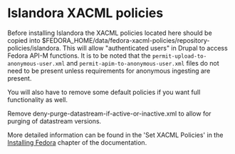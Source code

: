 # Islandora XACML policies

Before installing Islandora the XACML policies located here should be copied into $FEDORA_HOME/data/fedora-xacml-policies/repository-policies/islandora. This will allow "authenticated users" in Drupal to access Fedora API-M functions. It is to be noted that the `permit-upload-to-anonymous-user.xml` and `permit-apim-to-anonymous-user.xml` files do not need to be present unless requirements for anonymous ingesting are present.

You will also have to remove some default policies if you want full functionality as well.

Remove deny-purge-datastream-if-active-or-inactive.xml to allow for purging of datastream versions.

More detailed information can be found in the 'Set XACML Policies' in the [Installing Fedora](https://wiki.duraspace.org/display/ISLANDORA714/a.+Installing+Fedora) chapter of the documentation.
